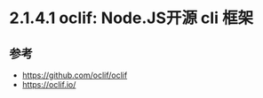# 2.1.4.1 oclif: Node.JS开源 cli 框架

## 


## 参考
- https://github.com/oclif/oclif
- https://oclif.io/
